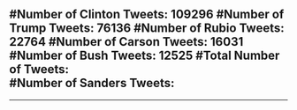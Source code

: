 #Number of Clinton Tweets: 109296
#Number of Trump Tweets: 76136
#Number of Rubio Tweets: 22764
#Number of Carson Tweets: 16031
#Number of Bush Tweets: 12525
#Total Number of Tweets:  
#Number of Sanders Tweets: 
---
---
